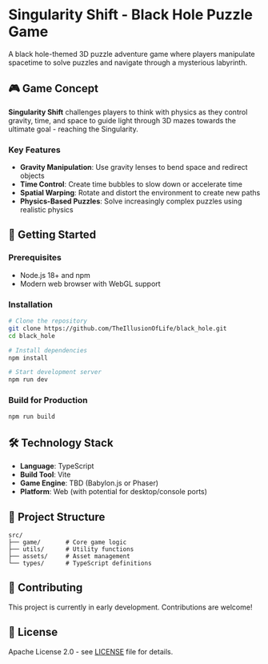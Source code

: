 # Singularity Shift - Black Hole Puzzle Game

A black hole-themed 3D puzzle adventure game where players manipulate spacetime to solve puzzles and navigate through a mysterious labyrinth.

## 🎮 Game Concept

**Singularity Shift** challenges players to think with physics as they control gravity, time, and space to guide light through 3D mazes towards the ultimate goal - reaching the Singularity.

### Key Features
- **Gravity Manipulation**: Use gravity lenses to bend space and redirect objects
- **Time Control**: Create time bubbles to slow down or accelerate time
- **Spatial Warping**: Rotate and distort the environment to create new paths
- **Physics-Based Puzzles**: Solve increasingly complex puzzles using realistic physics

## 🚀 Getting Started

### Prerequisites
- Node.js 18+ and npm
- Modern web browser with WebGL support

### Installation
```bash
# Clone the repository
git clone https://github.com/TheIllusionOfLife/black_hole.git
cd black_hole

# Install dependencies
npm install

# Start development server
npm run dev
```

### Build for Production
```bash
npm run build
```

## 🛠️ Technology Stack
- **Language**: TypeScript
- **Build Tool**: Vite
- **Game Engine**: TBD (Babylon.js or Phaser)
- **Platform**: Web (with potential for desktop/console ports)

## 📁 Project Structure
```
src/
├── game/       # Core game logic
├── utils/      # Utility functions
├── assets/     # Asset management
└── types/      # TypeScript definitions
```

## 🤝 Contributing
This project is currently in early development. Contributions are welcome!

## 📄 License
Apache License 2.0 - see [LICENSE](LICENSE) file for details.